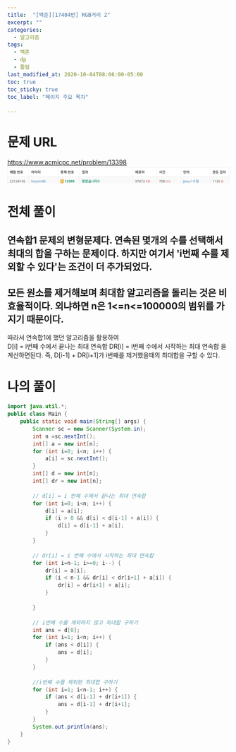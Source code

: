 ```yaml
---
title:  "[백준][17404번] RGB거리 2"
excerpt: ""
categories:
  - 알고리즘
tags:
  - 백준
  - dp
  - 틀림
last_modified_at: 2020-10-04T08:06:00-05:00
toc: true
toc_sticky: true
toc_label: "페이지 주요 목차"

---
```

# 문제 URL
https://www.acmicpc.net/problem/13398
![boj13398](/images/2020/10/boj13398.png)

# 전체 풀이

연속합1 문제의 변형문제다.
연속된 몇개의 수를 선택해서 최대의 합을 구하는 문제이다.
하지만 여기서 'i번째 수를 제외할 수 있다'는 조건이 더 추가되었다.
---
모든 원소를 제거해보며 최대합 알고리즘을 돌리는 것은 비효율적이다.
외냐하면 n은 1<=n<=100000의 범위를 가지기 때문이다.
---
따라서 연속합1에 했던 알고리즘을 활용하여  
D[i] = i번째 수에서 끝나는 최대 연속합
DR[i] = i번째 수에서 시작하는 최대 연속합
을 계산하면된다.
즉, D[i-1] + DR[i+1]가 i번째를 제거했을때의 최대합을 구할 수 있다.


# 나의 풀이
```java
import java.util.*;
public class Main {
    public static void main(String[] args) {
        Scanner sc = new Scanner(System.in);
        int n =sc.nextInt();
        int[] a = new int[n];
        for (int i=0; i<n; i++) {
            a[i] = sc.nextInt();
        }
        int[] d = new int[n];
        int[] dr = new int[n];

        // d[i] = i 번째 수에서 끝나는 최대 연속합
        for (int i=0; i<n; i++) {
            d[i] = a[i];
            if (i > 0 && d[i] < d[i-1] + a[i]) {
                d[i] = d[i-1] + a[i];
            }
        }

        // dr[i] = i 번째 수에서 시작하는 최대 연속합
        for (int i=n-1; i>=0; i--) {
            dr[i] = a[i];
            if (i < n-1 && dr[i] < dr[i+1] + a[i]) {
                dr[i] = dr[i+1] + a[i];
            }

        }

        // i번째 수를 제외하지 않고 최대합 구하기
        int ans = d[0];
        for (int i=1; i<n; i++) {
            if (ans < d[i]) {
                ans = d[i];
            }
        }

        //i번째 수를 제외한 최대합 구하기
        for (int i=1; i<n-1; i++) {
            if (ans < d[i-1] + dr[i+1]) {
                ans = d[i-1] + dr[i+1];
            }
        }
        System.out.println(ans);
    }
}
```
